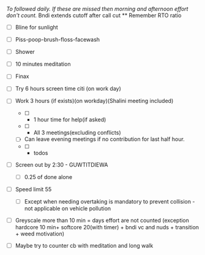 _To followed daily. If these are missed then morning and afternoon effort don't count._
Bndi extends cutoff after call cut
** Remember RTO ratio

- [ ] Bline for sunlight
    
- [ ] Piss-poop-brush-floss-facewash
    
- [ ] Shower
    
- [ ] 10 minutes meditation
    
- [ ] Finax
    
- [ ] Try 6 hours screen time citi (on work day)
    
- [ ] Work 3 hours (if exists)(on workday)(Shalini meeting included)
    
    - [ ] + 1 hour time for help(if asked)
    - [ ] + All 3 meetings(excluding conflicts)
    - [ ] Can leave evening meetings if no contribution for last half hour.
    - [ ] + todos
- [ ] Screen out by 2:30 - GUWTITDIEWA
    
    - [ ] 0.25 of done alone
- [ ] Speed limit 55
    
    - [ ] Except when needing overtaking is mandatory to prevent collision - not applicable on vehicle pollution
- [ ] Greyscale more than 10 min = days effort are not counted (exception hardcore 10 min+ softcore 20(with timer) + bndi vc and nuds + transition + weed motivation)
    
- [ ] Maybe try to counter cb with meditation and long walk